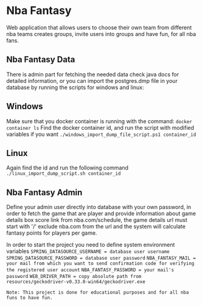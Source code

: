 # Nba Fantasy

Web application that allows users to choose their own team from different nba teams
creates groups, invite users into groups and have fun, for all nba fans.

## Nba Fantasy Data

There is admin part for fetching the needed data check java docs for detailed
information, or you can import the postgres.dmp file in your database by running
the scripts for windows and linux:

## Windows

Make sure that you docker container is running with the command:
`docker container ls`
Find the docker container id, and run the script with modified variables if you want
`./windows_import_dump_file_script.ps1 container_id`

## Linux

Again find the id and run the following command
`./linux_import_dump_script.sh container_id`

## Nba Fantasy Admin

Define your admin user directly into database with your own password, in order to fetch the
game that are player and provide information about game details box score link from nba.com/schedule,
the game details url must start with '/' exclude nba.com from the url and the system will calculate
fantasy points for players per game.

In order to start the project you need to define system environment variables
`SPRING_DATASOURCE_USERNAME = database user username`
`SPRING_DATASOURCE_PASSWORD = database user password`
`NBA_FANTASY_MAIL = your mail from which you want to send confirmation code for verifying the registered user account`
`NBA_FANTASY_PASSWORD = your mail's password`
`WEB_DRIVER_PATH = copy absolute path from resources/geckodriver-v0.33.0-win64/geckodriver.exe`

`Note: This project is done for educational purposes and for all nba funs to have fun.`